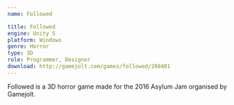 ```yaml
---
name: Followed

title: Followed
engine: Unity 5
platform: Windows
genre: Horror
type: 3D
role: Programmer, Designer
download: http://gamejolt.com/games/followed/208481
---
```


Followed is a 3D horror game made for the 2016 Asylum Jam organised by Gamejolt.
